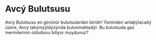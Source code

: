 # Avcý Bulutsusu

Avcý Bulutsusu en görünür bulutsulardan biridir! Ýsminden anlaþýlacaðý üzere,
Avcý takýmyýldýzýnda bulunmaktadýr. Bu bulutsuda gaz mermilerinin olduðunu
biliyor muydunuz?
